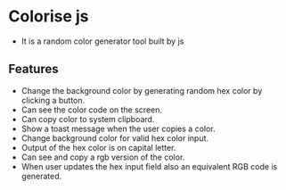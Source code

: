 # Colorise js

- It is a random color generator tool built by js

## Features

- Change the background color by generating random hex color by clicking a button.
- Can see the color code on the screen.
- Can copy color to system clipboard.
- Show a toast message when the user copies a color.
- Change background color for valid hex color input.
- Output of the hex color is on capital letter.
- Can see and copy a rgb version of the color.
- When user updates the hex input field also an equivalent RGB code is generated.
